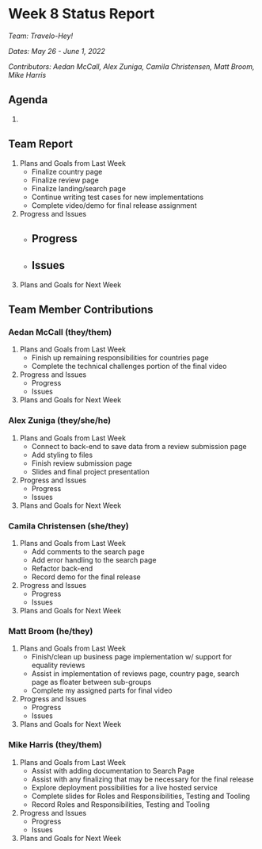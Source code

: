 # Week 8 Status Report
*Team: Travelo-Hey!*

*Dates: May 26 - June 1, 2022*

*Contributors: Aedan McCall, Alex Zuniga, Camila Christensen, Matt Broom, Mike Harris*


## Agenda
1. 

## Team Report
1. Plans and Goals from Last Week
    - Finalize country page
    - Finalize review page
    - Finalize landing/search page
    - Continue writing test cases for new implementations
    - Complete video/demo for final release assignment
2. Progress and Issues
    - Progress
      - 
    - Issues
      - 
3. Plans and Goals for Next Week
    


## Team Member Contributions
### Aedan McCall (they/them)
1. Plans and Goals from Last Week
   - Finish up remaining responsibilities for countries page
   - Complete the technical challenges portion of the final video
2. Progress and Issues
    - Progress
    - Issues
3. Plans and Goals for Next Week


### Alex Zuniga (they/she/he)
1. Plans and Goals from Last Week
    - Connect to back-end to save data from a review submission page
    - Add styling to files
    - Finish review submission page
    - Slides and final project presentation
2. Progress and Issues
    - Progress
    - Issues
3. Plans and Goals for Next Week


### Camila Christensen (she/they)
1. Plans and Goals from Last Week
    - Add comments to the search page
    - Add error handling to the search page
    - Refactor back-end
    - Record demo for the final release
2. Progress and Issues
    - Progress
    - Issues
3. Plans and Goals for Next Week

### Matt Broom (he/they)
1. Plans and Goals from Last Week
    - Finish/clean up business page implementation w/ support for equality reviews
    - Assist in implementation of reviews page, country page, search page as floater between sub-groups
    - Complete my assigned parts for final video
2. Progress and Issues
    - Progress
    - Issues
3. Plans and Goals for Next Week
    


### Mike Harris (they/them)
1. Plans and Goals from Last Week
   - Assist with adding documentation to Search Page
   - Assist with any finalizing that may be necessary for the final release
   - Explore deployment possibilities for a live hosted service
   - Complete slides for Roles and Responsibilities, Testing and Tooling
   - Record Roles and Responsibilities, Testing and Tooling
2. Progress and Issues
    - Progress
    - Issues
3. Plans and Goals for Next Week

